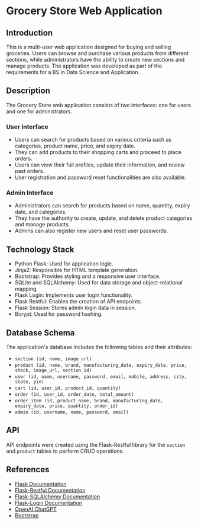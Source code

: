 # Grocery Store Web Application

## Introduction

This is a multi-user web application designed for buying and selling groceries. Users can browse and purchase various products from different sections, while administrators have the ability to create new sections and manage products. The application was developed as part of the requirements for a BS in Data Science and Application.

## Description

The Grocery Store web application consists of two interfaces: one for users and one for administrators.

### User Interface

- Users can search for products based on various criteria such as categories, product name, price, and expiry date.
- They can add products to their shopping carts and proceed to place orders.
- Users can view their full profiles, update their information, and review past orders.
- User registration and password reset functionalities are also available.

### Admin Interface

- Administrators can search for products based on name, quantity, expiry date, and categories.
- They have the authority to create, update, and delete product categories and manage products.
- Admins can also register new users and reset user passwords.

## Technology Stack

- Python Flask: Used for application logic.
- Jinja2: Responsible for HTML template generation.
- Bootstrap: Provides styling and a responsive user interface.
- SQLite and SQLAlchemy: Used for data storage and object-relational mapping.
- Flask Login: Implements user login functionality.
- Flask Restful: Enables the creation of API endpoints.
- Flask Session: Stores admin login data in session.
- Bcrypt: Used for password hashing.

## Database Schema

The application's database includes the following tables and their attributes:

- `section (id, name, image_url)`
- `product (id, name, brand, manufacturing_date, expiry_date, price, stock, image_url, section_id)`
- `user (id, name, username, password, email, mobile, address, city, state, pin)`
- `cart (id, user_id, product_id, quantity)`
- `order (id, user_id, order_date, total_amount)`
- `order_item (id, product_name, brand, manufacturing_date, expiry_date, price, quantity, order_id)`
- `admin (id, username, name, password, email)`

## API

API endpoints were created using the Flask-Restful library for the `section` and `product` tables to perform CRUD operations.

## References

- [Flask Documentation](https://flask.palletsprojects.com/en/2.3.x/)
- [Flask-Restful Documentation](https://flask-restful.readthedocs.io/en/latest/)
- [Flask-SQLAlchemy Documentation](https://flask-sqlalchemy.palletsprojects.com/en/3.0.x/)
- [Flask-Login Documentation](https://flask-login.palletsprojects.com/en/0.5.x/)
- [OpenAI ChatGPT](https://chat.openai.com)
- [Bootstrap](https://getbootstrap.com/)


